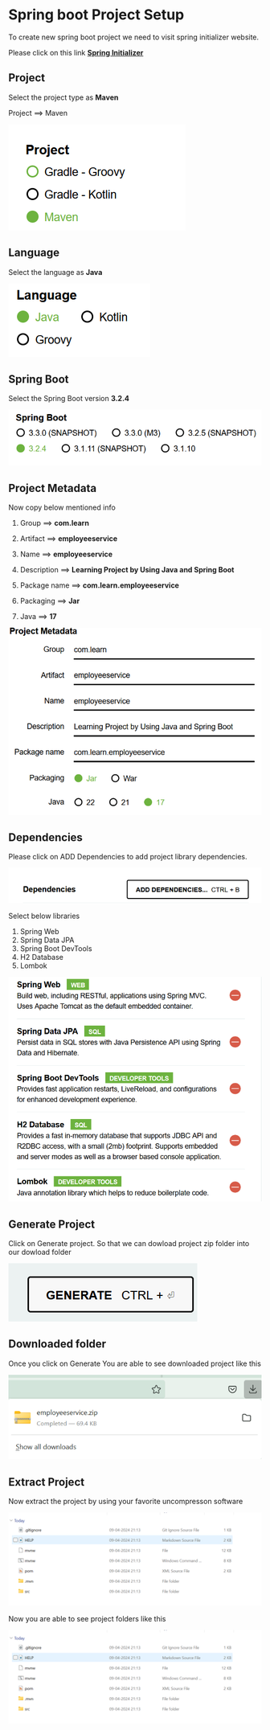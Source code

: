 # Spring boot Project Setup
To create new spring boot project we need to visit spring initializer website.

Please click on this link <a href="https://start.spring.io" target="_blank">**Spring Initializer**</a>

## Project

Select the project type as **Maven**

Project ==> Maven

![img.png](../images/img.png)

## Language

Select the language as **Java**

![img.png](images/img.png)

## Spring Boot 

Select the Spring Boot version **3.2.4**

![img_1.png](images/img_1.png)

## Project Metadata

Now copy below mentioned info

1) Group        ==> **com.learn**

2) Artifact     ==> **employeeservice**

3) Name         ==> **employeeservice**

4) Description  ==> **Learning Project by Using Java and Spring Boot**

5) Package name ==> **com.learn.employeeservice**

6) Packaging    ==> **Jar**

7) Java ==>     **17**


![img_2.png](images/img_2.png)


## Dependencies
Please click on ADD Dependencies to add project library dependencies.

![img_3.png](images/img_3.png)

Select below libraries
1) Spring Web
2) Spring Data JPA
3) Spring Boot DevTools 
4) H2 Database
5) Lombok 

![img_4.png](images/img_4.png)

## Generate Project

Click on Generate project. So that we can dowload project zip folder into our dowload folder

![img_5.png](images/img_5.png)


## Downloaded folder

Once you click on Generate You are able to see
downloaded project like this

![img.png](images/img_7.png)

## Extract Project

Now extract the project by using your favorite
uncompresson software

![img_1.png](images/img_8.png)

Now you are able to see project folders like this

![img_2.png](images/img_8.png)
